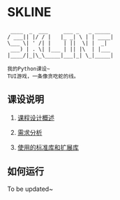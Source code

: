 # SKLINE

```
 ____  _  ___     ___ _   _ _____
/ ___|| |/ / |   |_ _| \ | | ____|
\___ \| ' /| |    | ||  \| |  _|
 ___) | . \| |___ | || |\  | |___
|____/|_|\_\_____|___|_| \_|_____|

我的Python课设~ 
TUI游戏，一条像贪吃蛇的线。
```

## 课设说明  

1. [课程设计概述](https://github.com/cat-note/bottleofcat/blob/main/docs/AboutTheCourseProject.md)  

2. [需求分析](https://github.com/cat-note/bottleofcat/blob/main/docs/RequirementsAnalysis.md)  

3. [使用的标准库和扩展库](https://github.com/cat-note/bottleofcat/blob/main/docs/Libraries.md)  

## 如何运行  

To be updated~  
